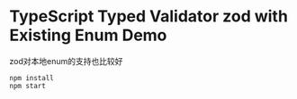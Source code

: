 TypeScript Typed Validator zod with Existing Enum Demo
===========================

zod对本地enum的支持也比较好

```
npm install
npm start
```


